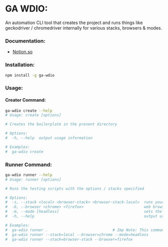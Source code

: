 # GA WDIO:

An automation CLI tool that creates the project and runs things like geckodriver / chromedriver internally for various stacks, browsers & modes.

### Documentation:

- [Notion.so](https://www.notion.so/geekyants/085bbb0e72314327878b73801fd0794d?v=207a10e7cde8409daf9be7fc13177a35)

### Installation:

```sh
npm install -g ga-wdio
```

### Usage:

#### Creator Command:

```sh
ga-wdio create --help
# Usage: create [options]

# Creates the boilerplate in the present directory

# Options:
#  -h, --help  output usage information

# Examples:
#  ga-wdio create
```

### Runner Command:

```sh
ga-wdio runner --help
# Usage: runner [options]

# Runs the testing scripts with the options / stacks specified

# Options:
#  -s, --stack <local> <browser-stack> <browser-stack-local>  runs your tests on the local system or browser-stack (default: "local")
#  -b, --browser <chrome> <firefox>                           web browser [chrome or firefox] (default: "chrome")
#  -m, --mode [headless]                                      sets the mode to the run web-browser, this feature is applicable only with local stack (default: "head")
#  -h, --help                                                 output usage information

# Examples:
#  ga-wdio runner . 							# Imp Note: This command will set all the default values
#  ga-wdio runner --stack=local --browser=chrome --mode=headless
#  ga-wdio runner --stack=browser-stack --browser=firefox
```